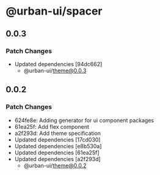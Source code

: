 # @urban-ui/spacer

## 0.0.3

### Patch Changes

- Updated dependencies [94dc662]
  - @urban-ui/theme@0.0.3

## 0.0.2

### Patch Changes

- 624fe8e: Adding generator for ui component packages
- 61ea25f: Add flex component
- a2f293d: Add theme specification
- Updated dependencies [17cd030]
- Updated dependencies [e8b530a]
- Updated dependencies [61ea25f]
- Updated dependencies [a2f293d]
  - @urban-ui/theme@0.0.2
